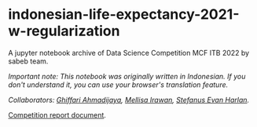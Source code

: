 # indonesian-life-expectancy-2021-w-regularization
A jupyter notebook archive of Data Science Competition MCF ITB 2022 by sabeb team.

*Important note: This notebook was originally written in Indonesian. If you don't understand it, you can use your browser's translation feature.*

*Collaborators: [Ghiffari Ahmadijaya](https://www.linkedin.com/in/ghiffariahmadijaya/), [Mellisa Irawan](https://www.linkedin.com/in/mellisairawan/), [Stefanus Evan Harlan](https://www.linkedin.com/in/stefanus-evan-harlan-5515671a2/).*

[Competition report document](https://drive.google.com/file/d/1-0GbK_BVRc4TgpCbuM7Y6lqbolEee0C0/view?usp=sharing).
